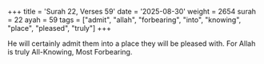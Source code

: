 +++
title = 'Surah 22, Verses 59'
date = '2025-08-30'
weight = 2654
surah = 22
ayah = 59
tags = ["admit", "allah", "forbearing", "into", "knowing", "place", "pleased", "truly"]
+++

He will certainly admit them into a place they will be pleased with. For Allah is truly All-Knowing, Most Forbearing.